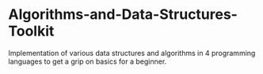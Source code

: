 # Algorithms-and-Data-Structures-Toolkit

Implementation of various data structures and algorithms in 4 programming languages to get a grip on basics for a beginner.
